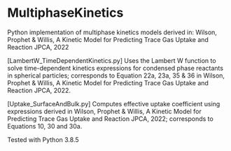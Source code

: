 # MultiphaseKinetics

Python implementation of multiphase kinetics models derived in: Wilson, Prophet & Willis, A Kinetic Model for Predicting Trace Gas Uptake and Reaction JPCA, 2022

[LambertW_TimeDependentKinetics.py] Uses the Lambert W function to solve time-dependent kinetics expressions for condensed phase reactants in spherical particles; corresponds to Equation 22a, 23a, 35 & 36 in Wilson, Prophet & Willis, A Kinetic Model for Predicting Trace Gas Uptake and Reaction JPCA, 2022.

[Uptake_SurfaceAndBulk.py] Computes effective uptake coefficient using expressions derived in Wilson, Prophet & Willis, A Kinetic Model for Predicting Trace Gas Uptake and Reaction JPCA, 2022; corresponds to Equations 10, 30 and 30a. 

Tested with Python 3.8.5
